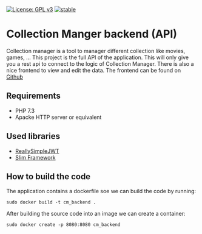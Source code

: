 [![License: GPL v3](https://img.shields.io/badge/License-GPLv3-blue.svg)](https://www.gnu.org/licenses/gpl-3.0)
[![stable](http://badges.github.io/stability-badges/dist/stable.svg)](http://github.com/badges/stability-badges)


# Collection Manger backend (API)

Collection manager is a tool to manager different collection like movies, games, ... This project is the full API of the application. This will only give you a rest api to connect to the logic of Collection Manager. There is also a nice frontend to view and edit the data. The frontend can be found on [Github](https://github.com/lonelobo0070/Collection-Manager-Frontend)

## Requirements
- PHP 7.3
- Apacke HTTP server or equivalent

## Used libraries

- [ReallySimpleJWT](https://github.com/RobDWaller/ReallySimpleJWT)
- [Slim Framework](http://www.slimframework.com/)

## How to build the code

The application contains a dockerfile soe we can build the code by running:

    sudo docker build -t cm_backend .


After building the source code into an image we can create a container:

    sudo docker create -p 8080:8080 cm_backend
